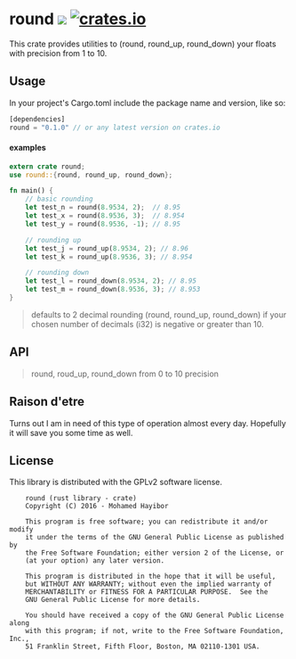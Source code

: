 # round ![](https://travis-ci.org/mohamedhayibor/round.svg?branch=master) [![crates.io](https://img.shields.io/crates/v/round.svg)](https://crates.io/crates/round)

This crate provides utilities to (round, round_up, round_down) your floats with precision from 1 to 10.

## Usage

In your project's Cargo.toml include the package name and version, like so:
```rust
[dependencies]
round = "0.1.0" // or any latest version on crates.io
```

#### examples
```rust
extern crate round;
use round::{round, round_up, round_down};

fn main() {
    // basic rounding
    let test_n = round(8.9534, 2);  // 8.95
    let test_x = round(8.9536, 3);  // 8.954
    let test_y = round(8.9536, -1); // 8.95

    // rounding up
    let test_j = round_up(8.9534, 2); // 8.96
    let test_k = round_up(8.9536, 3); // 8.954

    // rounding down
    let test_l = round_down(8.9534, 2); // 8.95
    let test_m = round_down(8.9536, 3); // 8.953
}
```

> defaults to 2 decimal rounding (round, round_up, round_down) if your chosen number of decimals (i32) is negative or greater than 10.

## API

> round, roud_up, round_down from 0 to 10 precision

## Raison d'etre

Turns out I am in need of this type of operation almost every day. Hopefully it will save you some time as well.

## License

This library is distributed with the GPLv2 software license.

```
    round (rust library - crate)
    Copyright (C) 2016 - Mohamed Hayibor

    This program is free software; you can redistribute it and/or modify
    it under the terms of the GNU General Public License as published by
    the Free Software Foundation; either version 2 of the License, or
    (at your option) any later version.

    This program is distributed in the hope that it will be useful,
    but WITHOUT ANY WARRANTY; without even the implied warranty of
    MERCHANTABILITY or FITNESS FOR A PARTICULAR PURPOSE.  See the
    GNU General Public License for more details.

    You should have received a copy of the GNU General Public License along
    with this program; if not, write to the Free Software Foundation, Inc.,
    51 Franklin Street, Fifth Floor, Boston, MA 02110-1301 USA.
```
